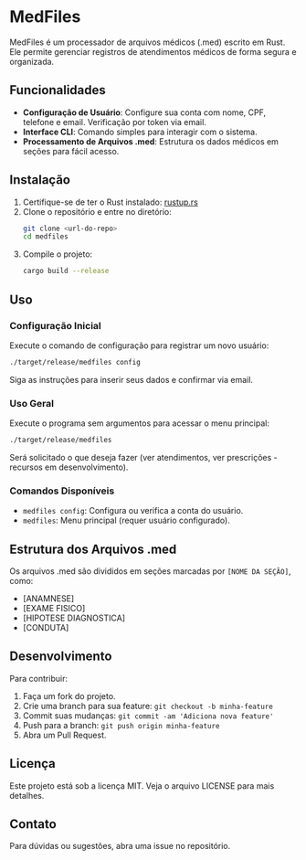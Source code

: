 # MedFiles

MedFiles é um processador de arquivos médicos (.med) escrito em Rust. Ele permite gerenciar registros de atendimentos médicos de forma segura e organizada.

## Funcionalidades

- **Configuração de Usuário**: Configure sua conta com nome, CPF, telefone e email. Verificação por token via email.
- **Interface CLI**: Comando simples para interagir com o sistema.
- **Processamento de Arquivos .med**: Estrutura os dados médicos em seções para fácil acesso.

## Instalação

1. Certifique-se de ter o Rust instalado: [rustup.rs](https://rustup.rs/)
2. Clone o repositório e entre no diretório:
   ```bash
   git clone <url-do-repo>
   cd medfiles
   ```
3. Compile o projeto:
   ```bash
   cargo build --release
   ```

## Uso

### Configuração Inicial
Execute o comando de configuração para registrar um novo usuário:
```bash
./target/release/medfiles config
```
Siga as instruções para inserir seus dados e confirmar via email.

### Uso Geral
Execute o programa sem argumentos para acessar o menu principal:
```bash
./target/release/medfiles
```
Será solicitado o que deseja fazer (ver atendimentos, ver prescrições - recursos em desenvolvimento).

### Comandos Disponíveis
- `medfiles config`: Configura ou verifica a conta do usuário.
- `medfiles`: Menu principal (requer usuário configurado).

## Estrutura dos Arquivos .med

Os arquivos .med são divididos em seções marcadas por `[NOME DA SEÇÃO]`, como:
- [ANAMNESE]
- [EXAME FISICO]
- [HIPOTESE DIAGNOSTICA]
- [CONDUTA]

## Desenvolvimento

Para contribuir:
1. Faça um fork do projeto.
2. Crie uma branch para sua feature: `git checkout -b minha-feature`
3. Commit suas mudanças: `git commit -am 'Adiciona nova feature'`
4. Push para a branch: `git push origin minha-feature`
5. Abra um Pull Request.

## Licença

Este projeto está sob a licença MIT. Veja o arquivo LICENSE para mais detalhes.

## Contato

Para dúvidas ou sugestões, abra uma issue no repositório.